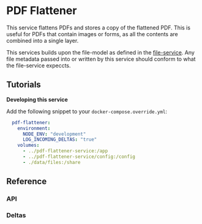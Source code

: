 # PDF Flattener

This service flattens PDFs and stores a copy of the flattened PDF. This is useful for PDFs that contain images or forms, as all the contents are combined into a single layer.

This services builds upon the file-model as defined in the [file-service](https://github.com/mu-semtech/file-service). Any file metadata passed into or written by this service should conform to what the file-service expeccts.

## Tutorials

**Developing this service**

Add the following snippet to your `docker-compose.override.yml`:

``` yaml
  pdf-flattener:
    environment:
      NODE_ENV: "development"
      LOG_INCOMING_DELTAS: "true"
    volumes:
      - ../pdf-flattener-service:/app
      - ../pdf-flattener-service/config:/config
      - ./data/files:/share
```

## Reference

### API

### Deltas

